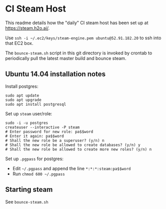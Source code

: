 # CI Steam Host 

This readme details how the "daily" CI steam host has been set up at https://steam.h2o.ai/.

Use `ssh -i ~/.ec2/keys/steam-engine.pem ubuntu@52.91.182.20` to ssh into that EC2 box.

The `bounce-steam.sh` script in this git directory is invoked by crontab to periodically pull the latest master build and bounce steam.

## Ubuntu 14.04 installation notes

Install postgres:

```
sudo apt update
sudo apt upgrade
sudo apt install postgresql
```

Set up `steam` user/role:

```
sudo -i -u postgres 
createuser --interactive -P steam
# Enter password for new role: pa$$word
# Enter it again: pa$$word
# Shall the new role be a superuser? (y/n) n
# Shall the new role be allowed to create databases? (y/n) y
# Shall the new role be allowed to create more new roles? (y/n) n
```

Set up `.pgpass` for postgres:

- Edit `~/.pgpass` and append the line `*:*:*:steam:pa$$word`
- Run `chmod 600 ~/.pgpass` 

## Starting steam

See `bounce-steam.sh` 

